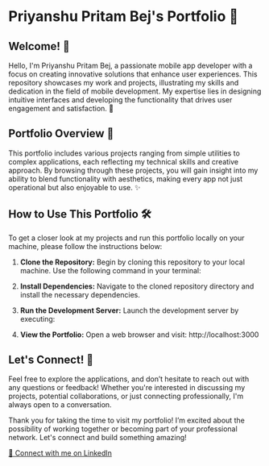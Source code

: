 # Priyanshu Pritam Bej's Portfolio 🚀

## Welcome! 👋

Hello, I'm Priyanshu Pritam Bej, a passionate mobile app developer with a focus on creating innovative solutions that enhance user experiences. This repository showcases my work and projects, illustrating my skills and dedication in the field of mobile development. My expertise lies in designing intuitive interfaces and developing the functionality that drives user engagement and satisfaction. 📱

## Portfolio Overview 📂

This portfolio includes various projects ranging from simple utilities to complex applications, each reflecting my technical skills and creative approach. By browsing through these projects, you will gain insight into my ability to blend functionality with aesthetics, making every app not just operational but also enjoyable to use. ✨

## How to Use This Portfolio 🛠️

To get a closer look at my projects and run this portfolio locally on your machine, please follow the instructions below:

1. **Clone the Repository:**
   Begin by cloning this repository to your local machine. Use the following command in your terminal:

2. **Install Dependencies:**
   Navigate to the cloned repository directory and install the necessary dependencies.

3. **Run the Development Server:**
   Launch the development server by executing:

4. **View the Portfolio:**
   Open a web browser and visit: http://localhost:3000

## Let's Connect! 🤝

Feel free to explore the applications, and don’t hesitate to reach out with any questions or feedback! Whether you're interested in discussing my projects, potential collaborations, or just connecting professionally, I'm always open to a conversation.

Thank you for taking the time to visit my portfolio! I’m excited about the possibility of working together or becoming part of your professional network. Let's connect and build something amazing!

[📧 Connect with me on LinkedIn](https://www.linkedin.com/in/priyanshubej/)
